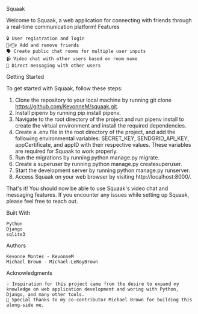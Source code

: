 Squaak

Welcome to Squaak, a web application for connecting with friends through a real-time communication platform!
Features

    🔒 User registration and login
    🙋‍♂️🙋‍♀️ Add and remove friends
    🗣️ Create public chat rooms for multiple user inputs
    📹 Video chat with other users based on room name
    💬 Direct messaging with other users

Getting Started

  To get started with Squaak, follow these steps:

  1. Clone the repository to your local machine by running git clone https://github.com/KevonneM/squaak.git.
  2. Install pipenv by running pip install pipenv.
  3. Navigate to the root directory of the project and run pipenv install to create the virtual environment and install the required dependencies.
  4. Create a .env file in the root directory of the project, and add the following environmental variables: SECRET_KEY, SENDGRID_API_KEY, appCertificate, and appID with their respective values. These variables are required for Squaak to work properly.
  5. Run the migrations by running python manage.py migrate.
  6. Create a superuser by running python manage.py createsuperuser.
  7. Start the development server by running python manage.py runserver.
  8. Access Squaak on your web browser by visiting http://localhost:8000/.
  
  That's it! You should now be able to use Squaak's video chat and messaging features. If you encounter any issues while setting up Squaak, please feel free to reach out.

Built With

    Python
    Django
    sqlite3

Authors

    Kevonne Montes - KevonneM
    Michael Brown - Michael-LeRoyBrown

Acknowledgments

    💡 Inspiration for this project came from the desire to expand my knowledge on web application development and woring with Python, Django, and many other tools.
    🙏 Special thanks to my co-contributor Michael Brown for building this along-side me.
